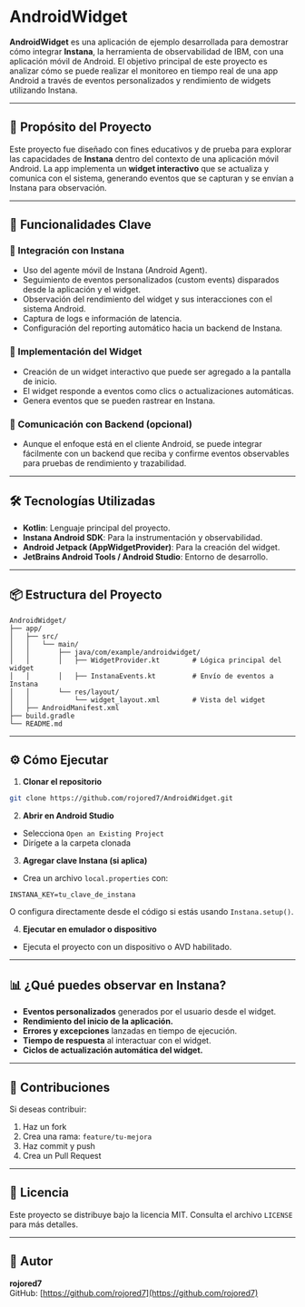 # AndroidWidget

**AndroidWidget** es una aplicación de ejemplo desarrollada para demostrar cómo integrar **Instana**, la herramienta de observabilidad de IBM, con una aplicación móvil de Android. El objetivo principal de este proyecto es analizar cómo se puede realizar el monitoreo en tiempo real de una app Android a través de eventos personalizados y rendimiento de widgets utilizando Instana.

---

## 🎯 Propósito del Proyecto

Este proyecto fue diseñado con fines educativos y de prueba para explorar las capacidades de **Instana** dentro del contexto de una aplicación móvil Android. La app implementa un **widget interactivo** que se actualiza y comunica con el sistema, generando eventos que se capturan y se envían a Instana para observación.

---

## 🚀 Funcionalidades Clave

### 🧩 Integración con Instana

- Uso del agente móvil de Instana (Android Agent).
- Seguimiento de eventos personalizados (custom events) disparados desde la aplicación y el widget.
- Observación del rendimiento del widget y sus interacciones con el sistema Android.
- Captura de logs e información de latencia.
- Configuración del reporting automático hacia un backend de Instana.

### 📱 Implementación del Widget

- Creación de un widget interactivo que puede ser agregado a la pantalla de inicio.
- El widget responde a eventos como clics o actualizaciones automáticas.
- Genera eventos que se pueden rastrear en Instana.

### 📡 Comunicación con Backend (opcional)

- Aunque el enfoque está en el cliente Android, se puede integrar fácilmente con un backend que reciba y confirme eventos observables para pruebas de rendimiento y trazabilidad.

---

## 🛠️ Tecnologías Utilizadas

- **Kotlin**: Lenguaje principal del proyecto.
- **Instana Android SDK**: Para la instrumentación y observabilidad.
- **Android Jetpack (AppWidgetProvider)**: Para la creación del widget.
- **JetBrains Android Tools / Android Studio**: Entorno de desarrollo.

---

## 📦 Estructura del Proyecto

```
AndroidWidget/
├── app/
│   ├── src/
│   │   └── main/
│   │       ├── java/com/example/androidwidget/
│   │       │   ├── WidgetProvider.kt        # Lógica principal del widget
│   │       │   ├── InstanaEvents.kt         # Envío de eventos a Instana
│   │       └── res/layout/
│   │           └── widget_layout.xml        # Vista del widget
│   ├── AndroidManifest.xml
├── build.gradle
└── README.md
```

---

## ⚙️ Cómo Ejecutar

1. **Clonar el repositorio**

```bash
git clone https://github.com/rojored7/AndroidWidget.git
```

2. **Abrir en Android Studio**

- Selecciona `Open an Existing Project`
- Dirígete a la carpeta clonada

3. **Agregar clave Instana (si aplica)**

- Crea un archivo `local.properties` con:

```
INSTANA_KEY=tu_clave_de_instana
```

O configura directamente desde el código si estás usando `Instana.setup()`.

4. **Ejecutar en emulador o dispositivo**

- Ejecuta el proyecto con un dispositivo o AVD habilitado.

---

## 📊 ¿Qué puedes observar en Instana?

- **Eventos personalizados** generados por el usuario desde el widget.
- **Rendimiento del inicio de la aplicación.**
- **Errores y excepciones** lanzadas en tiempo de ejecución.
- **Tiempo de respuesta** al interactuar con el widget.
- **Ciclos de actualización automática del widget.**

---

## 🤝 Contribuciones

Si deseas contribuir:

1. Haz un fork
2. Crea una rama: `feature/tu-mejora`
3. Haz commit y push
4. Crea un Pull Request

---

## 📄 Licencia

Este proyecto se distribuye bajo la licencia MIT. Consulta el archivo `LICENSE` para más detalles.

---

## 👤 Autor

**rojored7**  
GitHub: [https://github.com/rojored7](https://github.com/rojored7)

